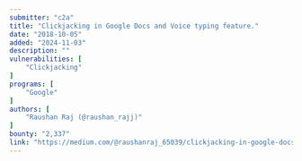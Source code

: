 ```yaml
---
submitter: "c2a"
title: "Clickjacking in Google Docs and Voice typing feature."
date: "2018-10-05"
added: "2024-11-03"
description: ""
vulnerabilities: [
    "Clickjacking"
]
programs: [
    "Google"
]
authors: [
    "Raushan Raj (@raushan_rajj)"
]
bounty: "2,337"
link: "https://medium.com/@raushanraj_65039/clickjacking-in-google-docs-and-voice-typing-feature-c481d00b020a"
---
```




